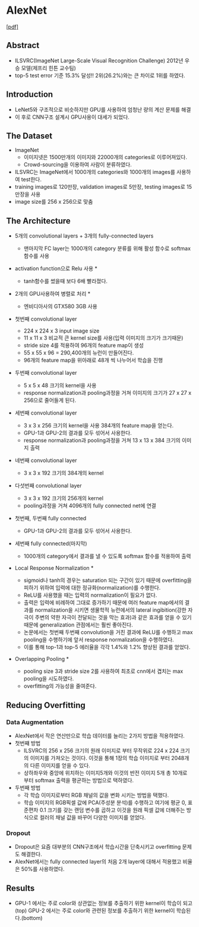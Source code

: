 # AlexNet
[[pdf]](http://papers.nips.cc/paper/4824-imagenet-classification-with-deep-convolutional-neural-networks.pdf)

## Abstract
- ILSVRC(ImageNet Large-Scale Visual Recognition Challenge) 2012년 우승 모델(제프리 힌튼 교수팀)
- top-5 test error 기준 15.3% 달성!! 2위(26.2%)와는 큰 차이로 1위를 하였다.

## Introduction
- LeNet5와 구조적으로 비슷하지만 GPU를 사용하여 엄청난 량의 계산 문제를 해결 
- 이 후로 CNN구조 설계시 GPU사용이 대세가 되었다.

## The Dataset
- ImageNet
    - 이미지넷은 1500만개의 이미지와 22000개의 categories로 이루어져있다.
    - Crowd-sourcing을 이용하여 사람이 분류하였다.
- ILSVRC는 ImageNet에서 1000개의 categories와 1000개의 images를 사용하여 test한다.
- training images로 120만장, validation images로 5만장, testing images로 15만장을 사용
- image size를 256 x 256으로 맞춤 

## The Architecture
- 5개의 convolutional layers + 3개의 fully-connected layers
    - 맨마지막 FC layer는 1000개의 category 분류를 위해 활성 함수로 softmax 함수를 사용
- activation function으로 Relu 사용 *
    - tanh함수를 썼을때 보다 6배 빨라졌다.
- 2개의 GPU사용하여 병렬로 처리 *
    - 엔비디아사의 GTX580 3GB 사용
- 첫번째 convolutional layer
    - 224 x 224 x 3 input image size
    - 11 x 11 x 3 비교적 큰 kernel size를 사용(입력 이미지의 크기가 크기때문)
    - stride size 4를 적용하여 96개의 feature map이 생성
    - 55 x 55 x 96 = 290,400개의 뉴런이 만들어진다.
    - 96개의 feature map을 위아래로 48개 씩 나누어서 학습을 진행

- 두번째 convolutional layer
    - 5 x 5 x 48 크기의 kernel을 사용
    - response normalization과 pooling과정을 거쳐 이미지의 크기가 27 x 27 x 256으로 줄어들게 된다.
- 세번째 convolutional layer
    - 3 x 3 x 256 크기의 kernel을 사용 384개의 feature map을 얻는다.
    - GPU-1과 GPU-2의 결과를 모두 섞어서 사용한다.
    - response normalization과 pooling과정을 거쳐 13 x 13 x 384 크기의 이미지 출력
- 네번째 convolutional layer
    - 3 x 3 x 192 크기의 384개의 kernel 
- 다섯번째 convolutional layer
    - 3 x 3 x 192 크기의 256개의 kernel
    - pooling과정을 거쳐 4096개의 fully connected net에 연결
- 첫번째, 두번째 fully connected
    - GPU-1과 GPU-2의 결과를 모두 섞어서 사용한다.
- 세번째 fully connected(마지막)
    - 1000개의 category에서 결과를 낼 수 있도록 softmax 함수를 적용하여 출력

- Local Response Normalization *
    - sigmoid나 tanh의 경우는 saturation 되는 구간이 있기 때문에 overfitting을 피하기 위하여 입력에 대한 정규화(normalization)를 수행한다.
    - ReLU를 사용했을 때는 입력의 normalization이 필요가 없다. 
    - 출력은 입력에 비례하여 그대로 증가하기 때문에 여러 feature map에서의 결과를 normalization을 시키면 생물학적 뉴런에서의 lateral ingibition(강한 자극이 주변의 약한 자극이 전달되는 것을 막는 효과)과 같은 효과를 얻을 수 있기 때문에 generalization 관점에서는 훨씬 좋아진다.
    - 논문에서는 첫번째 두번째 convolution을 거친 결과에 ReLU를 수행하고 max pooling을 수행하기에 앞서 response normalization을 수행하였다.
    - 이를 통해 top-1과 top-5 에러율을 각각 1.4%와 1.2% 향상된 결과를 얻었다.
- Overlapping Pooling *
    - pooling size 3과 stride size 2를 사용하여 최초로 cnn에서 겹치는 max pooling을 시도하였다.
    - overfitting의 가능성을 줄여준다.

## Reducing Overfitting
### Data Augmentation
- AlexNet에서 작은 연산만으로 학습 데이터를 늘리는 2가지 방법을 적용하였다.
- 첫번쨰 방법
    - ILSVRC의 256 x 256 크기의 원래 이미지로 부터 무작위로 224 x 224 크기의 이미지를 가져오는 것이다. 이것을 통해 1장의 학습 이미지로 부터 2048개의 다른 이미지를 얻을 수 있다.
    - 상하좌우와 중앙에 위치하는 이미지5개와 이것의 반전 이미지 5개 총 10개로 부터 softmax 출력을 평균하는 방법으로 택하였다.
- 두번째 방법
    - 각 학습 이미지로부터 RGB 채널의 값을 변화 시키는 방법을 택했다.
    - 학습 이미지의 RGB픽셀 값에 PCA(주성분 분석)를 수행하고 여기에 평균 0, 표준편차 0.1 크기를 갖는 랜덤 변수를 곱하고 이것을 원래 픽셀 값에 더해주는 방식으로 컬러의 채널 값을 바꾸어 다양한 이미지를 얻었다.

### Dropout
- Dropout은 요즘 대부분의 CNN구조에서 학습시간을 단축시키고 overfitting 문제도 해결한다.
- AlexNet에서는 fully connected layer의 처음 2개 layer에 대해서 적용했고 비율은 50%를 사용하였다.

## Results
- GPU-1 에서는 주로 color와 상관없는 정보를 추출하기 위한 kernel이 학습이 되고(top) GPU-2 에서는 주로 color와 관련된 정보를 추출하기 위한 kernel이 학습된다.(bottom)
